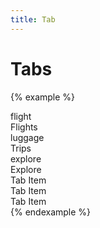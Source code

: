 ```yaml
---
title: Tab
---
```


# Tabs

{% example %}
<div class="tab tab--primary margin-bottom-3">
  <div class="tab__item tab__item--active">
    <div class="tab__item__icon">
      <span class="material-icons">flight</span>
    </div>
    <div class="tab__item__label">
      Flights
    </div>
  </div>
  <div class="tab__item">
    <div class="tab__item__icon">
      <span class="material-icons">luggage</span>
    </div>
    <div class="tab__item__label">
      Trips
    </div>
  </div>
  <div class="tab__item">
    <div class="tab__item__icon">
      <span class="material-icons">explore</span>
    </div>
    <div class="tab__item__label">
      Explore
    </div>
  </div>
</div>

<div class="tab tab--secondary">
  <div class="tab__item tab__item--active">
    <div class="tab__item__label">
      Tab Item
    </div>
  </div>
  <div class="tab__item">
    <div class="tab__item__label">
      Tab Item
    </div>
  </div>
  <div class="tab__item">
    <div class="tab__item__label">
      Tab Item
    </div>
  </div>
</div>
{% endexample %}

